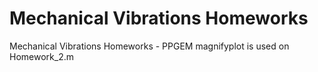 # Mechanical Vibrations Homeworks
Mechanical Vibrations Homeworks - PPGEM
magnifyplot is used on Homework_2.m
